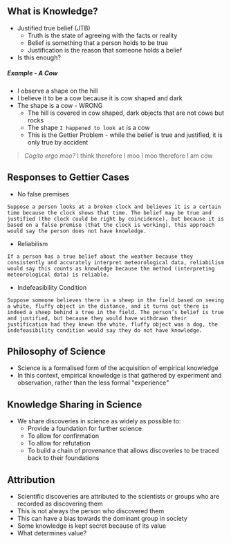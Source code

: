 ## What is Knowledge?
- Justified true belief (JTB)
	- Truth is the state of agreeing with the facts or reality
	- Belief is something that a person holds to be true
	- Justification is the reason that someone holds a belief
- Is this enough?

##### Example - A Cow
- I observe a shape on the hill
- I believe it to be a cow because it is cow shaped and dark
- The shape is a cow - WRONG
	- The hill is covered in cow shaped, dark objects that are not cows but rocks
	- The shape `I happened to look at` is a cow
	- This is the Gettier Problem - while the belief is true and justified, it is only true by accident

> *Cogito ergo moo?*
> I think therefore I moo
> I moo therefore I am cow

## Responses to Gettier Cases
- No false premises

```
Suppose a person looks at a broken clock and believes it is a certain time because the clock shows that time. The belief may be true and justified (the clock could be right by coincidence), but because it is based on a false premise (that the clock is working), this approach would say the person does not have knowledge.
```

- Reliabilism

```
If a person has a true belief about the weather because they consistently and accurately interpret meteorological data, reliabilism would say this counts as knowledge because the method (interpreting meteorological data) is reliable.
```

- Indefeasibility Condition

```
Suppose someone believes there is a sheep in the field based on seeing a white, fluffy object in the distance, and it turns out there is indeed a sheep behind a tree in the field. The person’s belief is true and justified, but because they would have withdrawn their justification had they known the white, fluffy object was a dog, the indefeasibility condition would say they do not have knowledge.
```

## Philosophy of Science
- Science is a formalised form of the acquisition of empirical knowledge
- In this context, empirical knowledge is that gathered by experiment and observation, rather than the less formal "experience"

## Knowledge Sharing in Science
- We share discoveries in science as widely as possible to:
	- Provide a foundation for further science
	- To allow for confirmation
	- To allow for refutation
	- To build a chain of provenance that allows discoveries to be traced back to their foundations

## Attribution
- Scientific discoveries are attributed to the scientists or groups who are recorded as discovering them
- This is not always the person who discovered them
- This can have a bias towards the dominant group in society
- Some knowledge is kept secret because of its value
- What determines value?